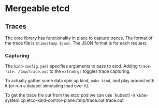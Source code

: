 # Mergeable etcd

## Traces

The core library has functionality in place to capture traces.
The format of the trace file is `$timestamp $json`.
The JSON format is for each request.

### Capturing

The `kind-config.yaml` specifies arguments to pass to etcd.
Adding `trace-file: /tmp/trace.out` to the `extraArgs` toggles trace capturing.

To actually gather some data spin up kind, `make kind`, and play around with it (or run a dataset simulating load over it).

To get the trace file out from the etcd pod we can use `kubectl -n kube-system cp etcd-kind-control-plane:/tmp/trace.out trace.out
